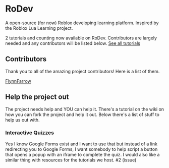 # RoDev
A open-source (for now) Roblox developing learning platform. Inspired by the Roblox Lua Learning project.

2 tutorials and counting now available on RoDev. Contributors are largely needed and any contributors will be listed below. [See all tutorials](https://flynnfarrow.github.io/RoDev/Tutorials)

## Contributors

Thank you to all of the amazing project contributors! Here is a list of them.

[FlynnFarrow](https://github.com/FlynnFarrow)

## Help the project out

The project needs help and YOU can help it. There's a tutorial on the wiki on how you can fork the project and help it out. Below there's a list of stuff to help us out with.

### Interactive Quizzes

Yes I know Google Forms exist and I want to use that but instead of a link redirecting you to Google Forms, I want somebody to help script a button that opens a popup with an iframe to complete the quiz. I would also like a similar thing with resources for the tutorials we host. #2 (issue)
